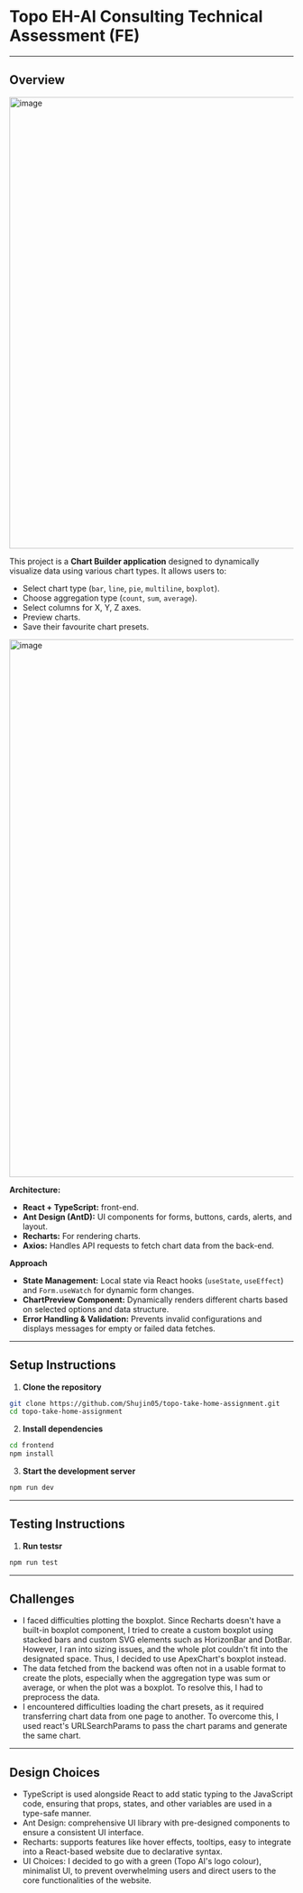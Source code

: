 # Topo EH-AI Consulting Technical Assessment (FE)  
---
## Overview
<img width="1683" height="801" alt="image" src="https://github.com/user-attachments/assets/fb8b8291-6253-413d-b8e7-512b29fd29d1" />

This project is a **Chart Builder application** designed to dynamically visualize data using various chart types. It allows users to:
- Select chart type (`bar`, `line`, `pie`, `multiline`, `boxplot`).  
- Choose aggregation type (`count`, `sum`, `average`).  
- Select columns for X, Y, Z axes.  
- Preview charts.
- Save their favourite chart presets.

<img width="1797" height="954" alt="image" src="https://github.com/user-attachments/assets/524d11ff-163e-43e7-890a-0f5c378808a1" />

**Architecture:**
- **React + TypeScript:** front-end. 
- **Ant Design (AntD):** UI components for forms, buttons, cards, alerts, and layout.  
- **Recharts:** For rendering  charts.  
- **Axios:** Handles API requests to fetch chart data from the back-end.

**Approach**
- **State Management:** Local state via React hooks (`useState`, `useEffect`) and `Form.useWatch` for dynamic form changes.  
- **ChartPreview Component:** Dynamically renders different charts based on selected options and data structure.  
- **Error Handling & Validation:** Prevents invalid configurations and displays messages for empty or failed data fetches.
---

## Setup Instructions

1. **Clone the repository**  

```bash
git clone https://github.com/Shujin05/topo-take-home-assignment.git
cd topo-take-home-assignment
```

2. **Install dependencies** 
```bash
cd frontend
npm install
```

3. **Start the development server** 
```bash
npm run dev
```
---

## Testing Instructions
1. **Run testsr** 
```bash
npm run test
```
---
## Challenges
- I faced difficulties plotting the boxplot. Since Recharts doesn't have a built-in boxplot component, I tried to create a custom boxplot using stacked bars and custom SVG elements such as HorizonBar and DotBar. However, I ran into sizing issues, and the whole plot couldn't fit into the designated space. Thus, I decided to use ApexChart's boxplot instead.
- The data fetched from the backend was often not in a usable format to create the plots, especially when the aggregation type was sum or average, or when the plot was a boxplot. To resolve this, I had to preprocess the data.
- I encountered difficulties loading the chart presets, as it required transferring chart data from one page to another. To overcome this, I used react's URLSearchParams to pass the chart params and generate the same chart.

---
## Design Choices
- TypeScript is used alongside React to add static typing to the JavaScript code, ensuring that props, states, and other variables are used in a type-safe manner.
- Ant Design: comprehensive UI library with pre-designed components to ensure a consistent UI interface.
- Recharts: supports features like hover effects, tooltips, easy to integrate into a React-based website due to declarative syntax.
- UI Choices: I decided to go with a green (Topo AI's logo colour), minimalist UI, to prevent overwhelming users and direct users to the core functionalities of the website.

